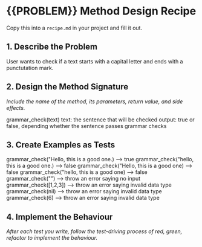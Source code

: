 # {{PROBLEM}} Method Design Recipe

Copy this into a `recipe.md` in your project and fill it out.

## 1. Describe the Problem

User wants to check if a text starts with a capital letter and ends with a punctutation mark.

## 2. Design the Method Signature

_Include the name of the method, its parameters, return value, and side effects._

grammar_check(text) 
text: the sentence that will be checked
output: true or false, depending whether the sentence passes grammar checks

## 3. Create Examples as Tests

grammar_check("Hello, this is a good one.) --> true
grammar_check("hello, this is a good one.) --> false
grammar_check("Hello, this is a good one) --> false
grammar_check("hello, this is a good one) --> false
grammar_check("") --> throw an error saying no input
grammar_check([1,2,3]) --> throw an error saying invalid data type
grammar_check(nil) --> throw an error saying invalid data type
grammar_check(6) --> throw an error saying invalid data type

## 4. Implement the Behaviour

_After each test you write, follow the test-driving process of red, green, refactor to implement the behaviour._
